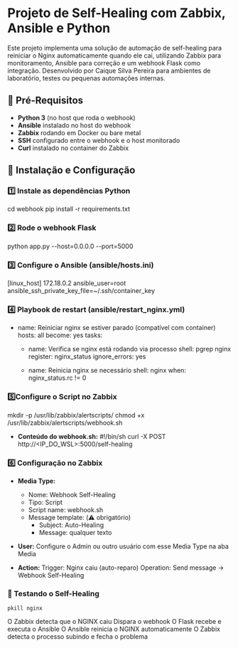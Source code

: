 # Projeto de Self-Healing com Zabbix, Ansible e Python

Este projeto implementa uma solução de automação de self-healing para reiniciar o Nginx automaticamente quando ele cai, utilizando Zabbix para monitoramento, Ansible para correção e um webhook Flask como integração. Desenvolvido por Caique Silva Pereira para ambientes de laboratório, testes ou pequenas automações internas.

## 🔧 Pré-Requisitos

- **Python 3** (no host que roda o webhook)
- **Ansible** instalado no host do webhook
- **Zabbix** rodando em Docker ou bare metal
- **SSH** configurado entre o webhook e o host monitorado
- **Curl** instalado no container do Zabbix

## 🚀 Instalação e Configuração

### 1️⃣ Instale as dependências Python
cd webhook
pip install -r requirements.txt

### 2️⃣ Rode o webhook Flask
python app.py --host=0.0.0.0 --port=5000

### 3️⃣ Configure o Ansible (ansible/hosts.ini)
[linux_host]
172.18.0.2 ansible_user=root ansible_ssh_private_key_file=~/.ssh/container_key

### 4️⃣ Playbook de restart (ansible/restart_nginx.yml)
- name: Reiniciar nginx se estiver parado (compatível com container)
  hosts: all
  become: yes
  tasks:
    - name: Verifica se nginx está rodando via processo
      shell: pgrep nginx
      register: nginx_status
      ignore_errors: yes

    - name: Reinicia nginx se necessário
      shell: nginx
      when: nginx_status.rc != 0

### 5️⃣Configure o Script no Zabbix
mkdir -p /usr/lib/zabbix/alertscripts/
chmod +x /usr/lib/zabbix/alertscripts/webhook.sh

- **Conteúdo do webhook.sh:** 
#!/bin/sh
curl -X POST http://<IP_DO_WSL>:5000/self-healing

### 6️⃣ Configuração no Zabbix
- **Media Type:**
    * Nome: Webhook Self-Healing
    * Tipo: Script
    * Script name: webhook.sh
    * Message template: (⚠️ obrigatório)
        * Subject: Auto-Healing
        * Message: qualquer texto

- **User:**
    Configure o Admin ou outro usuário com esse Media Type na aba Media

- **Action:**
    Trigger: Nginx caiu (auto-reparo)
    Operation: Send message → Webhook Self-Healing

### 🛑 Testando o Self-Healing
    pkill nginx

O Zabbix detecta que o NGINX caiu
Dispara o webhook
O Flask recebe e executa o Ansible
O Ansible reinicia o NGINX automaticamente
O Zabbix detecta o processo subindo e fecha o problema
